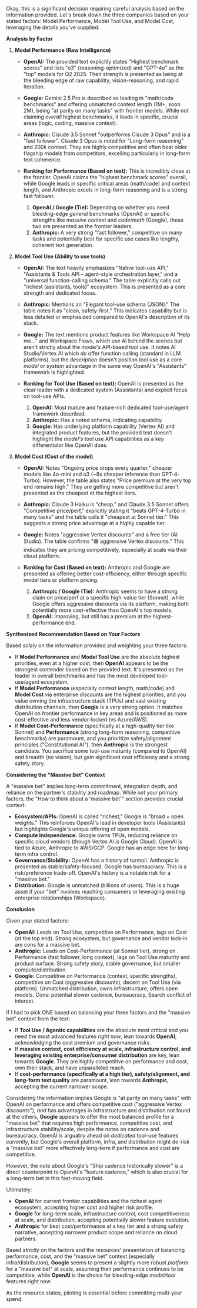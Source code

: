 Okay, this is a significant decision requiring careful analysis based on the information provided. Let's break down the three companies based on your stated factors: Model Performance, Model Tool Use, and Model Cost, leveraging the details you've supplied.

**Analysis by Factor**

1.  **Model Performance (Raw Intelligence)**

    *   **OpenAI:** The provided text explicitly states "Highest benchmark scores" and lists "o3" (reasoning-optimized) and "GPT-4o" as the "top" models for Q2 2025. Their strength is presented as being at the bleeding edge of raw capability, vision-reasoning, and rapid iteration.
    *   **Google:** Gemini 2.5 Pro is described as leading in "math/code benchmarks" and offering unmatched context length (1M+, soon 2M), being "at parity on many tasks" with frontier models. While not claiming *overall* highest benchmarks, it leads in specific, crucial areas (logic, coding, massive context).
    *   **Anthropic:** Claude 3.5 Sonnet "outperforms Claude 3 Opus" and is a "fast follower". Claude 3 Opus is noted for "Long-form reasoning" and 200k context. They are highly competitive and often beat older flagship models from competitors, excelling particularly in long-form text coherence.

    *   **Ranking for Performance (Based on text):** This is incredibly close at the frontier. OpenAI claims the "highest benchmark scores" overall, while Google leads in specific critical areas (math/code) and context length, and Anthropic excels in long-form reasoning and is a strong fast follower.
        1.  **OpenAI / Google (Tie):** Depending on whether you need bleeding-edge *general* benchmarks (OpenAI) or specific strengths like *massive context* and *code/math* (Google), these two are presented as the frontier leaders.
        2.  **Anthropic:** A very strong "fast follower," competitive on many tasks and potentially best for specific use cases like lengthy, coherent text generation.

2.  **Model Tool Use (Ability to use tools)**

    *   **OpenAI:** The text heavily emphasizes "Native tool-use API," "Assistants & Tools API – agent-style orchestration layer," and a "universal function-calling schema." The table explicitly calls out "richest (assistants, tools)" ecosystem. This is presented as a core strength and dedicated focus.
    *   **Anthropic:** Mentions an "Elegant tool-use schema (JSON)." The table notes it as "clean, safety-first." This indicates capability but is less detailed or emphasized compared to OpenAI's description of its stack.
    *   **Google:** The text mentions product features like Workspace AI "Help me..." and Workspace Flows, which *use* AI behind the scenes but aren't strictly about the *model's* API-based tool use. It notes AI Studio/Vertex AI which *do* offer function calling (standard in LLM platforms), but the *description* doesn't position tool use as a core *model or system* advantage in the same way OpenAI's "Assistants" framework is highlighted.

    *   **Ranking for Tool Use (Based on text):** OpenAI is presented as the clear leader with a dedicated system (Assistants) and explicit focus on tool-use APIs.
        1.  **OpenAI:** Most mature and feature-rich dedicated tool-use/agent framework described.
        2.  **Anthropic:** Has a noted schema, indicating capability.
        3.  **Google:** Has underlying platform capability (Vertex AI) and integrated product features, but the provided text doesn't highlight the *model's* tool use API capabilities as a key differentiator like OpenAI does.

3.  **Model Cost (Cost of the model)**

    *   **OpenAI:** Notes "Ongoing price drops every quarter," cheaper models like 4o-mini and o3 (~8x cheaper inference than GPT-4-Turbo). However, the table also states "Price premium at the very top end remains high." They are getting more competitive but aren't presented as the cheapest at the highest tiers.
    *   **Anthropic:** Claude 3 Haiku is "cheap," and Claude 3.5 Sonnet offers "Competitive price/perf," explicitly stating it "beats GPT-4-Turbo in many tasks" and the table calls it "cheapest at Sonnet tier." This suggests a strong price advantage at a highly capable tier.
    *   **Google:** Notes "aggressive Vertex discounts" and a free tier (AI Studio). The table confirms "🟢 aggressive Vertex discounts." This indicates they are pricing competitively, especially at scale via their cloud platform.

    *   **Ranking for Cost (Based on text):** Anthropic and Google are presented as offering better cost-efficiency, either through specific model tiers or platform pricing.
        1.  **Anthropic / Google (Tie):** Anthropic seems to have a strong claim on price/perf at a specific high-value tier (Sonnet), while Google offers aggressive discounts via its platform, making both potentially more cost-effective than OpenAI's top models.
        2.  **OpenAI:** Improving, but still has a premium at the highest-performance end.

**Synthesized Recommendation Based on Your Factors**

Based *solely* on the information provided and weighting your three factors:

*   If **Model Performance** and **Model Tool Use** are the absolute highest priorities, even at a higher cost, then **OpenAI** appears to be the strongest contender based on the provided text. It's presented as the leader in overall benchmarks and has the most developed tool-use/agent ecosystem.
*   If **Model Performance** (especially context length, math/code) and **Model Cost** via enterprise discounts are the highest priorities, and you value owning the infrastructure stack (TPUs) and vast existing distribution channels, then **Google** is a very strong option. It matches OpenAI on frontier performance in key areas and is positioned as more cost-effective and less vendor-locked (vs Azure/AWS).
*   If **Model Cost-Performance** (specifically at a high-quality tier like Sonnet) and **Performance** (strong long-form reasoning, competitive benchmarks) are paramount, and you prioritize safety/alignment principles ("Constitutional AI"), then **Anthropic** is the strongest candidate. You sacrifice some tool-use maturity (compared to OpenAI) and breadth (no vision), but gain significant cost efficiency and a strong safety story.

**Considering the "Massive Bet" Context**

A "massive bet" implies long-term commitment, integration depth, and reliance on the partner's stability and roadmap. While not your primary factors, the "How to think about a 'massive bet'" section provides crucial context:

*   **Ecosystem/APIs:** OpenAI is called "richest," Google is "broad + open weights." This reinforces OpenAI's lead in developer tools (Assistants) but highlights Google's unique offering of open models.
*   **Compute Independence:** Google owns TPUs, reducing reliance on specific cloud vendors (though Vertex AI *is* Google Cloud). OpenAI is tied to Azure, Anthropic to AWS/GCP. Google has an edge here for long-term infra control.
*   **Governance/Stability:** OpenAI has a history of turmoil. Anthropic is presented as stable/safety-focused. Google has bureaucracy. This is a risk/preference trade-off. OpenAI's history is a notable risk for a "massive bet."
*   **Distribution:** Google is unmatched (billions of users). This is a huge asset if your "bet" involves reaching consumers or leveraging existing enterprise relationships (Workspace).

**Conclusion**

Given your stated factors:

*   **OpenAI:** Leads on Tool Use, competitive on Performance, lags on Cost (at the top end). Strong ecosystem, but governance and vendor lock-in are cons for a massive bet.
*   **Anthropic:** Leads on Cost-Performance (at Sonnet tier), strong on Performance (fast follower, long context), lags on Tool Use maturity and product surface. Strong safety story, stable governance, but smaller compute/distribution.
*   **Google:** Competitive on Performance (context, specific strengths), competitive on Cost (aggressive discounts), decent on Tool Use (via platform). Unmatched distribution, owns infrastructure, offers open models. Cons: potential slower cadence, bureaucracy, Search conflict of interest.

If I had to pick ONE based on balancing your three factors and the "massive bet" context from the text:

*   If **Tool Use / Agentic capabilities** are the absolute most critical and you need the most advanced features *right now*, lean towards **OpenAI**, acknowledging the cost premium and governance risks.
*   If **massive context, cost efficiency at scale, infrastructure control, and leveraging existing enterprise/consumer distribution** are key, lean towards **Google**. They are highly competitive on performance and cost, own their stack, and have unparalleled reach.
*   If **cost-performance (specifically at a high tier), safety/alignment, and long-form text quality** are paramount, lean towards **Anthropic**, accepting the current narrower scope.

Considering the information implies Google is "at parity on many tasks" with OpenAI on performance and offers competitive cost ("aggressive Vertex discounts"), *and* has advantages in infrastructure and distribution not found at the others, **Google** appears to offer the most balanced profile for a "massive bet" that requires high performance, competitive cost, and infrastructure stability/scale, despite the notes on cadence and bureaucracy. OpenAI is arguably ahead on *dedicated* tool-use features *currently*, but Google's overall platform, infra, and distribution might de-risk a "massive bet" more effectively long-term if performance and cost are competitive.

However, the note about Google's "Ship cadence historically slower" is a direct counterpoint to OpenAI's "feature cadence," which is also crucial for a long-term bet in this fast-moving field.

Ultimately:
*   **OpenAI** for current frontier capabilities and the richest agent ecosystem, accepting higher cost and higher risk profile.
*   **Google** for long-term scale, infrastructure control, cost competitiveness at scale, and distribution, accepting potentially slower feature evolution.
*   **Anthropic** for best cost/performance at a key tier and a strong safety narrative, accepting narrower product scope and reliance on cloud partners.

Based *strictly* on the factors and the resources' presentation of balancing performance, cost, and the "massive bet" context (especially infra/distribution), **Google** seems to present a slightly more robust *platform* for a "massive bet" at scale, assuming their performance continues to be competitive, while **OpenAI** is the choice for bleeding-edge *model/tool* features right now.

As the resource states, piloting is essential before committing multi-year spend.